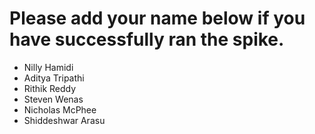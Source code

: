 # Please add your name below if you have successfully ran the spike.

- Nilly Hamidi
- Aditya Tripathi
- Rithik Reddy
- Steven Wenas
- Nicholas McPhee
- Shiddeshwar Arasu
